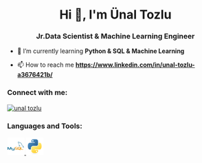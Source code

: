 <h1 align="center">Hi 👋, I'm Ünal Tozlu</h1>
<h3 align="center">Jr.Data Scientist & Machine Learning Engineer</h3>

- 🌱 I’m currently learning **Python & SQL & Machine Learning**

- 📫 How to reach me **https://www.linkedin.com/in/unal-tozlu-a3676421b/**

<h3 align="left">Connect with me:</h3>
<p align="left">
<a href="https://linkedin.com/in/unal tozlu" target="blank"><img align="center" src="https://raw.githubusercontent.com/rahuldkjain/github-profile-readme-generator/master/src/images/icons/Social/linked-in-alt.svg" alt="unal tozlu" height="30" width="40" /></a>
</p>

<h3 align="left">Languages and Tools:</h3>
<p align="left"> <a href="https://www.mysql.com/" target="_blank" rel="noreferrer"> <img src="https://raw.githubusercontent.com/devicons/devicon/master/icons/mysql/mysql-original-wordmark.svg" alt="mysql" width="40" height="40"/> </a> <a href="https://www.python.org" target="_blank" rel="noreferrer"> <img src="https://raw.githubusercontent.com/devicons/devicon/master/icons/python/python-original.svg" alt="python" width="40" height="40"/> </a> </p>
